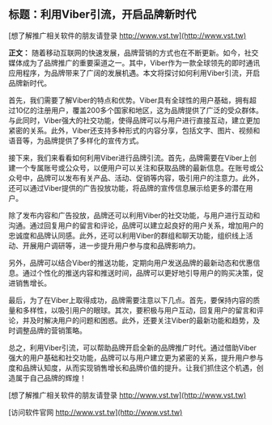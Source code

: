 ## **标题：利用Viber引流，开启品牌新时代**

[想了解推广相关软件的朋友请登录 http://www.vst.tw](http://www.vst.tw)

**正文：**
随着移动互联网的快速发展，品牌营销的方式也在不断更新。如今，社交媒体成为了品牌推广的重要渠道之一。其中，Viber作为一款全球领先的即时通讯应用程序，为品牌带来了广阔的发展机遇。本文将探讨如何利用Viber引流，开启品牌新时代。

首先，我们需要了解Viber的特点和优势。Viber具有全球性的用户基础，拥有超过10亿的注册用户，覆盖200多个国家和地区，这为品牌提供了广泛的受众群体。与此同时，Viber强大的社交功能，使得品牌可以与用户进行直接互动，建立更加紧密的关系。此外，Viber还支持多种形式的内容分享，包括文字、图片、视频和语音等，为品牌提供了多样化的宣传方式。

接下来，我们来看看如何利用Viber进行品牌引流。首先，品牌需要在Viber上创建一个专属账号或公众号，以便用户可以关注和获取品牌的最新信息。在账号或公众号中，品牌可以发布有关产品、活动、促销等内容，吸引用户的注意力。此外，还可以通过Viber提供的广告投放功能，将品牌的宣传信息展示给更多的潜在用户。

除了发布内容和广告投放，品牌还可以利用Viber的社交功能，与用户进行互动和沟通。通过回复用户的留言和评论，品牌可以建立起良好的用户关系，增加用户的忠诚度和品牌认同感。此外，还可以利用Viber的群组和聊天功能，组织线上活动、开展用户调研等，进一步提升用户参与度和品牌影响力。

另外，品牌可以结合Viber的推送功能，定期向用户发送品牌的最新动态和优惠信息。通过个性化的推送内容和推送时间，品牌可以更好地引导用户的购买决策，促进销售增长。

最后，为了在Viber上取得成功，品牌需要注意以下几点。首先，要保持内容的质量和多样性，以吸引用户的眼球。其次，要积极与用户互动，回复用户的留言和评论，并及时解决用户的问题和困惑。此外，还要关注Viber的最新功能和趋势，及时调整品牌的营销策略。

总之，利用Viber引流，可以帮助品牌开启全新的品牌推广时代。通过借助Viber强大的用户基础和社交功能，品牌可以与用户建立更为紧密的关系，提升用户参与度和品牌认知度，从而实现销售增长和品牌价值的提升。让我们抓住这个机遇，创造属于自己品牌的辉煌！

[想了解推广相关软件的朋友请登录 http://www.vst.tw](http://www.vst.tw)


[访问软件官网 http://www.vst.tw](http://www.vst.tw)
